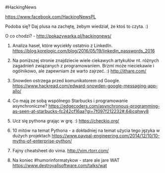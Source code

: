 #HackingNews

https://www.facebook.com/HackingNewsPL

Podoba się? Daj plusa na zachętę, żebym wiedział, że ktoś to czyta. :)

O co chodzi? - http://pokazywarka.pl/hackingnews/


1. Analiza haseł, które wyciekły ostatnio z LinkedIn.
https://blog.korelogic.com/blog/2016/05/19/linkedin_passwords_2016

2. Na poniższej stronie znajdziecie wiele ciekawych artykułów nt. różnych zagadnień związanych z programowaniem. Brzmi może nieciekawie i ogólnikowo, ale zapewniam że warto zajrzeć. :)
http://ithare.com/

3. Snowden ostrzega przed komunikatorem od Google.
https://www.hackread.com/edward-snowden-google-messaging-app-allo/

4. Co mają ze sobą wspólnego Starbucks i programowanie asynchroniczne?
https://edgecoders.com/asynchronous-programming-as-seen-at-starbucks-fc242cf16aa?gi=7f097f212232#.64icqhwy8

5. Ucz się pythona grając w grę. :)
https://checkio.org/

6. 10 mitów na temat Pythona - a dokładniej na temat użycia tego języka w dużych projektach
https://www.paypal-engineering.com/2014/12/10/10-myths-of-enterprise-python/

7. Fajny cheatsheet do vima. 
http://vim.rtorr.com/

8. Na koniec #humorinformatykow - stare ale jare WAT 
https://www.destroyallsoftware.com/talks/wat



